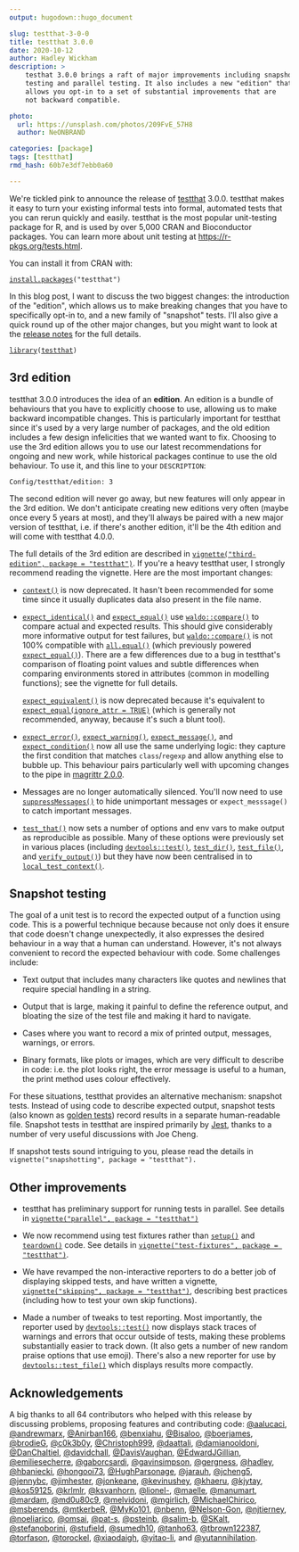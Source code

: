 ```yaml
---
output: hugodown::hugo_document

slug: testthat-3-0-0
title: testthat 3.0.0
date: 2020-10-12
author: Hadley Wickham
description: >
    testhat 3.0.0 brings a raft of major improvements including snapshot 
    testing and parallel testing. It also includes a new "edition" that
    allows you opt-in to a set of substantial improvements that are
    not backward compatible.

photo:
  url: https://unsplash.com/photos/209FvE_57H8
  author: NeONBRAND

categories: [package] 
tags: [testthat]
rmd_hash: 60b7e3df7ebb0a60

---
```


We're tickled pink to announce the release of [testthat](http://testthat.r-lib.org/) 3.0.0. testthat makes it easy to turn your existing informal tests into formal, automated tests that you can rerun quickly and easily. testthat is the most popular unit-testing package for R, and is used by over 5,000 CRAN and Bioconductor packages. You can learn more about unit testing at <a href="https://r-pkgs.org/tests.html" class="uri">https://r-pkgs.org/tests.html</a>.

You can install it from CRAN with:

<div class="highlight">

<pre class='chroma'><code class='language-r' data-lang='r'><span class='nf'><a href='https://rdrr.io/r/utils/install.packages.html'>install.packages</a></span><span class='o'>(</span><span class='s'>"testthat"</span><span class='o'>)</span>
</code></pre>

</div>

In this blog post, I want to discuss the two biggest changes: the introduction of the "edition", which allows us to make breaking changes that you have to specifically opt-in to, and a new family of "snapshot" tests. I'll also give a quick round up of the other major changes, but you might want to look at the [release notes](%7B%20github_release%20%7D) for the full details.

<div class="highlight">

<pre class='chroma'><code class='language-r' data-lang='r'><span class='kr'><a href='https://rdrr.io/r/base/library.html'>library</a></span><span class='o'>(</span><span class='nv'><a href='https://testthat.r-lib.org'>testthat</a></span><span class='o'>)</span>
</code></pre>

</div>

3rd edition
-----------

testthat 3.0.0 introduces the idea of an **edition**. An edition is a bundle of behaviours that you have to explicitly choose to use, allowing us to make backward incompatible changes. This is particularly important for testthat since it's used by a very large number of packages, and the old edition includes a few design infelicities that we wanted want to fix. Choosing to use the 3rd edition allows you to use our latest recommendations for ongoing and new work, while historical packages continue to use the old behaviour. To use it, and this line to your `DESCRIPTION`:

    Config/testthat/edition: 3

The second edition will never go away, but new features will only appear in the 3rd edition. We don't anticipate creating new editions very often (maybe once every 5 years at most), and they'll always be paired with a new major version of testthat, i.e. if there's another edition, it'll be the 4th edition and will come with testthat 4.0.0.

The full details of the 3rd edition are described in [`vignette("third-edition", package = "testthat")`](https://testthat.r-lib.org/articles/third-edition.html). If you're a heavy testthat user, I strongly recommend reading the vignette. Here are the most important changes:

-   [`context()`](https://testthat.r-lib.org/reference/context.html) is now deprecated. It hasn't been recommended for some time since it usually duplicates data also present in the file name.

-   [`expect_identical()`](https://testthat.r-lib.org/reference/equality-expectations.html) and [`expect_equal()`](https://testthat.r-lib.org/reference/equality-expectations.html) use [`waldo::compare()`](https://rdrr.io/pkg/waldo/man/compare.html) to compare actual and expected results. This should give considerably more informative output for test failures, but [`waldo::compare()`](https://rdrr.io/pkg/waldo/man/compare.html) is not 100% compatible with [`all.equal()`](https://rdrr.io/r/base/all.equal.html) (which previously powered [`expect_equal()`](https://testthat.r-lib.org/reference/equality-expectations.html)). There are a few differences due to a bug in testthat's comparison of floating point values and subtle differences when comparing environments stored in attributes (common in modelling functions); see the vignette for full details.

    [`expect_equivalent()`](https://testthat.r-lib.org/reference/expect_equivalent.html) is now deprecated because it's equivalent to [`expect_equal(ignore_attr = TRUE)`](https://testthat.r-lib.org/reference/equality-expectations.html) (which is generally not recommended, anyway, because it's such a blunt tool).

-   [`expect_error()`](https://testthat.r-lib.org/reference/expect_error.html), [`expect_warning()`](https://testthat.r-lib.org/reference/expect_error.html), [`expect_message()`](https://testthat.r-lib.org/reference/expect_error.html), and [`expect_condition()`](https://testthat.r-lib.org/reference/expect_error.html) now all use the same underlying logic: they capture the first condition that matches `class`/`regexp` and allow anything else to bubble up. This behaviour pairs particularly well with upcoming changes to the pipe in [magrittr 2.0.0](/blog/2020/08/magrittr-2-0/).

-   Messages are no longer automatically silenced. You'll now need to use [`suppressMessages()`](https://rdrr.io/r/base/message.html) to hide unimportant messages or `expect_messsage()` to catch important messages.

-   [`test_that()`](https://testthat.r-lib.org/reference/test_that.html) now sets a number of options and env vars to make output as reproducible as possible. Many of these options were previously set in various places (including [`devtools::test()`](https://devtools.r-lib.org//reference/test.html), [`test_dir()`](https://testthat.r-lib.org/reference/test_dir.html), [`test_file()`](https://testthat.r-lib.org/reference/test_file.html), and [`verify_output()`](https://testthat.r-lib.org/reference/verify_output.html)) but they have now been centralised in to [`local_test_context()`](https://testthat.r-lib.org/reference/local_test_context.html).

Snapshot testing
----------------

The goal of a unit test is to record the expected output of a function using code. This is a powerful technique because because not only does it ensure that code doesn't change unexpectedly, it also expresses the desired behaviour in a way that a human can understand. However, it's not always convenient to record the expected behaviour with code. Some challenges include:

-   Text output that includes many characters like quotes and newlines that require special handling in a string.

-   Output that is large, making it painful to define the reference output, and bloating the size of the test file and making it hard to navigate.

-   Cases where you want to record a mix of printed output, messages, warnings, or errors.

-   Binary formats, like plots or images, which are very difficult to describe in code: i.e. the plot looks right, the error message is useful to a human, the print method uses colour effectively.

For these situations, testthat provides an alternative mechanism: snapshot tests. Instead of using code to describe expected output, snapshot tests (also known as [golden tests](https://ro-che.info/articles/2017-12-04-golden-tests)) record results in a separate human-readable file. Snapshot tests in testthat are inspired primarily by [Jest](https://jestjs.io/docs/en/snapshot-testing), thanks to a number of very useful discussions with Joe Cheng.

If snapshot tests sound intriguing to you, please read the details in `vignette("snapshotting", package = "testthat").`

Other improvements
------------------

-   testthat has preliminary support for running tests in parallel. See details in [`vignette("parallel", package = "testthat")`](https://testthat.r-lib.org/articles/parallel.html)

-   We now recommend using test fixtures rather than [`setup()`](https://testthat.r-lib.org/reference/teardown.html) and [`teardown()`](https://testthat.r-lib.org/reference/teardown.html) code. See details in [`vignette("test-fixtures", package = "testthat")`](https://testthat.r-lib.org/articles/test-fixtures.html).

-   We have revamped the non-interactive reporters to do a better job of displaying skipped tests, and have written a vignette, [`vignette("skipping", package = "testthat")`](https://testthat.r-lib.org/articles/skipping.html), describing best practices (including how to test your own skip functions).

-   Made a number of tweaks to test reporting. Most importantly, the reporter used by [`devtools::test()`](https://devtools.r-lib.org//reference/test.html) now displays stack traces of warnings and errors that occur outside of tests, making these problems substantially easier to track down. (It also gets a number of new random praise options that use emoji). There's also a new reporter for use by [`devtools::test_file()`](https://devtools.r-lib.org//reference/test.html) which displays results more compactly.

Acknowledgements
----------------

A big thanks to all 64 contributors who helped with this release by discussing problems, proposing features and contributing code: [@aalucaci](https://github.com/aalucaci), [@andrewmarx](https://github.com/andrewmarx), [@Anirban166](https://github.com/Anirban166), [@benxiahu](https://github.com/benxiahu), [@Bisaloo](https://github.com/Bisaloo), [@boerjames](https://github.com/boerjames), [@brodieG](https://github.com/brodieG), [@c0k3b0y](https://github.com/c0k3b0y), [@Christoph999](https://github.com/Christoph999), [@daattali](https://github.com/daattali), [@damianooldoni](https://github.com/damianooldoni), [@DanChaltiel](https://github.com/DanChaltiel), [@davidchall](https://github.com/davidchall), [@DavisVaughan](https://github.com/DavisVaughan), [@EdwardJGillian](https://github.com/EdwardJGillian), [@emiliesecherre](https://github.com/emiliesecherre), [@gaborcsardi](https://github.com/gaborcsardi), [@gavinsimpson](https://github.com/gavinsimpson), [@gergness](https://github.com/gergness), [@hadley](https://github.com/hadley), [@hbaniecki](https://github.com/hbaniecki), [@hongooi73](https://github.com/hongooi73), [@HughParsonage](https://github.com/HughParsonage), [@jarauh](https://github.com/jarauh), [@jcheng5](https://github.com/jcheng5), [@jennybc](https://github.com/jennybc), [@jimhester](https://github.com/jimhester), [@jonkeane](https://github.com/jonkeane), [@kevinushey](https://github.com/kevinushey), [@khaeru](https://github.com/khaeru), [@kjytay](https://github.com/kjytay), [@kos59125](https://github.com/kos59125), [@krlmlr](https://github.com/krlmlr), [@ksvanhorn](https://github.com/ksvanhorn), [@lionel-](https://github.com/lionel-), [@maelle](https://github.com/maelle), [@manumart](https://github.com/manumart), [@mardam](https://github.com/mardam), [@md0u80c9](https://github.com/md0u80c9), [@melvidoni](https://github.com/melvidoni), [@mgirlich](https://github.com/mgirlich), [@MichaelChirico](https://github.com/MichaelChirico), [@msberends](https://github.com/msberends), [@mtkerbeR](https://github.com/mtkerbeR), [@MyKo101](https://github.com/MyKo101), [@nbenn](https://github.com/nbenn), [@Nelson-Gon](https://github.com/Nelson-Gon), [@njtierney](https://github.com/njtierney), [@noeliarico](https://github.com/noeliarico), [@omsai](https://github.com/omsai), [@pat-s](https://github.com/pat-s), [@psteinb](https://github.com/psteinb), [@salim-b](https://github.com/salim-b), [@SKalt](https://github.com/SKalt), [@stefanoborini](https://github.com/stefanoborini), [@stufield](https://github.com/stufield), [@sumedh10](https://github.com/sumedh10), [@tanho63](https://github.com/tanho63), [@tbrown122387](https://github.com/tbrown122387), [@torfason](https://github.com/torfason), [@torockel](https://github.com/torockel), [@xiaodaigh](https://github.com/xiaodaigh), [@yitao-li](https://github.com/yitao-li), and [@yutannihilation](https://github.com/yutannihilation).

